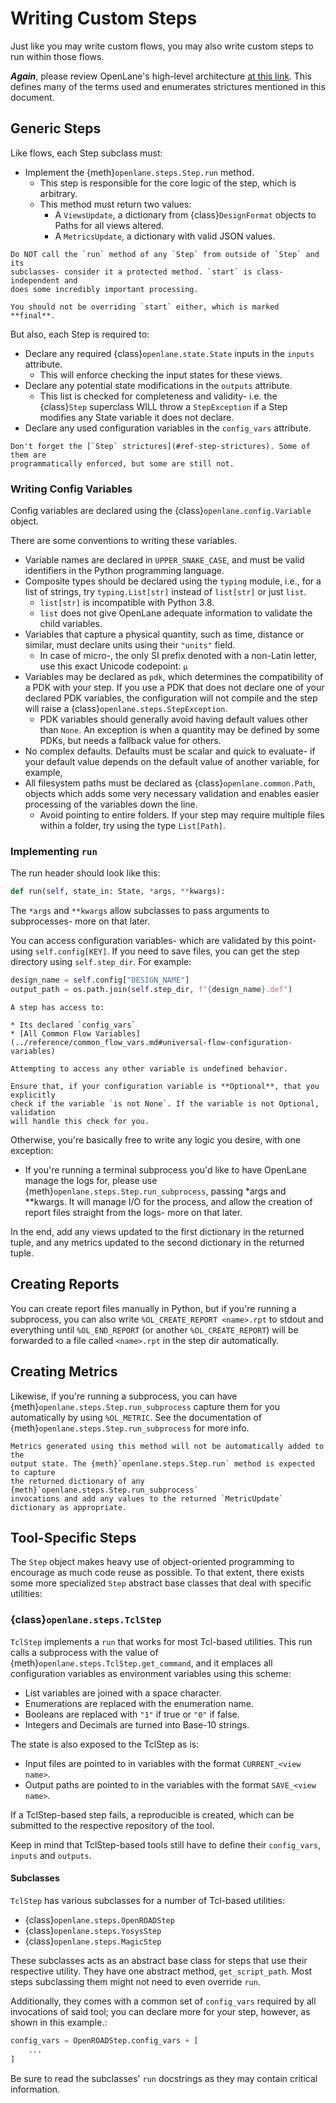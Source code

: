 # Writing Custom Steps

Just like you may write custom flows, you may also write custom steps to run
within those flows.

**_Again_**, please review OpenLane's high-level architecture [at this link](../reference/architecture.md).
This defines many of the terms used and enumerates strictures mentioned in this document.

## Generic Steps

Like flows, each Step subclass must:

* Implement the {meth}`openlane.steps.Step.run` method.
  * This step is responsible for the core logic of the step, which is arbitrary.
  * This method must return two values:
    * A `ViewsUpdate`, a dictionary from {class}`DesignFormat` objects to
      Paths for all views altered.
    * A `MetricsUpdate`, a dictionary with valid JSON values.

```{important}
Do NOT call the `run` method of any `Step` from outside of `Step` and its
subclasses- consider it a protected method. `start` is class-independent and
does some incredibly important processing.

You should not be overriding `start` either, which is marked **final**.
```

But also, each Step is required to:

* Declare any required {class}`openlane.state.State` inputs in the `inputs`
  attribute.
  * This will enforce checking the input states for these views.
* Declare any potential state modifications in the `outputs` attribute.
  * This list is checked for completeness and validity- i.e. the {class}`Step`
    superclass WILL throw a `StepException` if a Step modifies any State variable
    it does not declare.
* Declare any used configuration variables in the `config_vars` attribute.

```{important}
Don't forget the [`Step` strictures](#ref-step-strictures). Some of them are
programmatically enforced, but some are still not.
```

### Writing Config Variables

Config variables are declared using the {class}`openlane.config.Variable` object.

There are some conventions to writing these variables.

* Variable names are declared in `UPPER_SNAKE_CASE`, and must be valid identifiers
  in the Python programming language.
* Composite types should be declared using the `typing` module, i.e., for a list
  of strings, try `typing.List[str]` instead of `list[str]` or just `list`.
  * `list[str]` is incompatible with Python 3.8.
  * `list` does not give OpenLane adequate information to validate the child
    variables.
* Variables that capture a physical quantity, such as time, distance or similar,
  must declare units using their `"units"` field.
  * In case of micro-, the only SI prefix denoted with a non-Latin letter, use this
    exact Unicode codepoint: `µ`
* Variables may be declared as `pdk`, which determines the compatibility of a PDK
  with your step. If you use a PDK that does not declare one of your declared PDK
  variables, the configuration will not compile and the step will raise a
  {class}`openlane.steps.StepException`.
  * PDK variables should generally avoid having default values other than `None`.
    An exception is when a quantity may be defined by some PDKs, but needs a fallback
    value for others.
* No complex defaults. Defaults must be scalar and quick to evaluate- if your
  default value depends on the default value of another variable, for example,
* All filesystem paths must be declared as {class}`openlane.common.Path`, objects
  which adds some very necessary validation and enables easier processing of the
  variables down the line.
  * Avoid pointing to entire folders. If your step may require multiple files within
    a folder, try using the type `List[Path]`.

### Implementing `run`

The run header should look like this:

```python
def run(self, state_in: State, *args, **kwargs):
```

The `*args` and `**kwargs` allow subclasses to pass arguments to subprocesses-
more on that later.

You can access configuration variables- which are validated by this point- using
`self.config[KEY]`. If you need to save files, you can get the step directory
using `self.step_dir`. For example:

```python
design_name = self.config["DESIGN_NAME"]
output_path = os.path.join(self.step_dir, f"{design_name}.def")
```

```{note}
A step has access to:

* Its declared `config_vars`
* [All Common Flow Variables](../reference/common_flow_vars.md#universal-flow-configuration-variables)

Attempting to access any other variable is undefined behavior.
```

```{warning}
Ensure that, if your configuration variable is **Optional**, that you explicitly
check if the variable `is not None`. If the variable is not Optional, validation
will handle this check for you.
```

Otherwise, you're basically free to write any logic you desire, with one exception:

* If you're running a terminal subprocess you'd like to have OpenLane manage the
  logs for, please use {meth}`openlane.steps.Step.run_subprocess`,
  passing \*args and \*\*kwargs. It will manage
  I/O for the process, and allow the creation of report files straight from the
  logs- more on that later.

In the end, add any views updated to the first dictionary in the returned tuple,
and any metrics updated to the second dictionary in the returned tuple.

## Creating Reports

You can create report files manually in Python, but if you're running a subprocess,
you can also write `%OL_CREATE_REPORT <name>.rpt` to stdout and everything until
`%OL_END_REPORT` (or another `%OL_CREATE_REPORT`) will be forwarded to a file called
`<name>.rpt` in the step dir automatically.

## Creating Metrics

Likewise, if you're running a subprocess, you can have {meth}`openlane.steps.Step.run_subprocess`
capture them for you automatically by using `%OL_METRIC`. See the documentation
of {meth}`openlane.steps.Step.run_subprocess` for more info.

```{note}
Metrics generated using this method will not be automatically added to the
output state. The {meth}`openlane.steps.Step.run` method is expected to capture
the returned dictionary of any {meth}`openlane.steps.Step.run_subprocess`
invocations and add any values to the returned `MetricUpdate` dictionary as appropriate.
```

## Tool-Specific Steps

The `Step` object makes heavy use of object-oriented programming to encourage
as much code reuse as possible. To that extent, there exists some more specialized
`Step` abstract base classes that deal with specific utilities:

### {class}`openlane.steps.TclStep`

`TclStep` implements a `run` that works for most Tcl-based utilities.
This run calls a subprocess with the value of {meth}`openlane.steps.TclStep.get_command`,
and it emplaces all configuration variables as environment variables using this scheme:

* List variables are joined with a space character.
* Enumerations are replaced with the enumeration name.
* Booleans are replaced with `"1"` if true or `"0"` if false.
* Integers and Decimals are turned into Base-10 strings.

The state is also exposed to the TclStep as is:

* Input files are pointed to in variables with the format `CURRENT_<view name>`.
* Output paths are pointed to in the variables with the format `SAVE_<view name>`.

If a TclStep-based step fails, a reproducible is created, which can be submitted
to the respective repository of the tool.

Keep in mind that TclStep-based tools still have to define their `config_vars`,
`inputs` and `outputs`.

#### Subclasses

`TclStep` has various subclasses for a number of Tcl-based utilities:

* {class}`openlane.steps.OpenROADStep`
* {class}`openlane.steps.YosysStep`
* {class}`openlane.steps.MagicStep`

These subclasses acts as an abstract base class for steps that use their
respective utility. They have one abstract method, `get_script_path`.
Most steps subclassing them might not need to even override `run`.

Additionally, they comes with a common set of `config_vars` required by all invocations
of said tool; you can declare more for your step, however, as shown in this example.:

```python
config_vars = OpenROADStep.config_vars + [
    ...
]
```

Be sure to read the subclasses' `run` docstrings as they may contain critical information.
